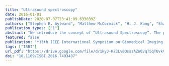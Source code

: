 ```yaml
---
title: "Ultrasound spectroscopy"
date: 2016-01-01
publishDate: 2020-07-07T23:41:09.633039Z
authors: ["Stephen R. Aylward", "Matthew McCormick", "H. J. Kang", "Sharif Razzaque", "Roland Kwitt", "Marc Niethammer"]
publication_types: ["1"]
abstract: "We introduce the concept of “Ultrasound Spectroscopy”. The premise of ultrasound spectroscopy is that by acquiring ultrasound RF data at multiple power and frequency settings, a rich set of features can be extracted from that RF data and used to characterize the underlying tissues. This is beneficial for a variety of problems, such as accurate tissue classification, application-specific image generation, and numerous other quantitative tasks. These capabilities are particularly relevant to point-of-care ultrasound (POCUS) applications, where operator experience with ultrasound may be limited. Instead of displaying B-mode images, a POCUS application using ultrasound spectroscopy can, for example, automatically detect internal abdominal bleeding. In this paper, we present ex vivo tissue phantom studies to demonstrate the accuracy of ultrasound spectroscopy over previous approaches. Our studies suggest that ultrasound spectroscopy provides exceptional accuracy and informative features for classifying blood versus other tissues across image locations and body habitus."
featured: false
publication: "*13th IEEE International Symposium on Biomedical Imaging, ISBI 2016, Prague, Czech Republic, April 13-16, 2016*"
tags: ["ISBI"]
url_pdf: "https://drive.google.com/file/d/1kyJ-K73Lv0QsssAZW0vqT5qTUvkVm3Gr"
doi: "10.1109/ISBI.2016.7493437"
---
```


